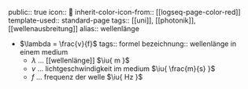 public:: true
icon:: 📏
inherit-color-icon-from:: [[logseq-page-color-red]] 
template-used:: standard-page
tags:: [[uni]], [[photonik]], [[wellenausbreitung]] 
alias:: wellenlänge

- $\lambda = \frac{v}{f}$
  tags:: formel
  bezeichnung:: wellenlänge in einem medium
	- $\lambda$ ... [[wellenlänge]] $\iu{ m }$
	- $v$ ... lichtgeschwindigkeit im medium $\iu{ \frac{m}{s} }$
	- $f$ ... frequenz der welle $\iu{ Hz }$